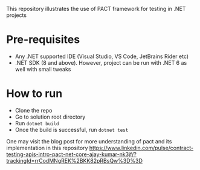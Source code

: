 This repository illustrates the use of PACT framework for testing in .NET projects

# Pre-requisites
  - Any .NET supported IDE (Visual Studio, VS Code, JetBrains Rider etc)
  - .NET SDK (8 and above). However, project can be run with .NET 6 as well with small tweaks

# How to run
  - Clone the repo
  - Go to solution root directory
  - Run `dotnet build`
  - Once the build is successful, run `dotnet test`

One may visit the blog post for more understanding of pact and its implementation in this repository https://www.linkedin.com/pulse/contract-testing-apis-intro-pact-net-core-ajay-kumar-nk3jf/?trackingId=rrCodMNgREK%2BKK82pRBsQw%3D%3D
